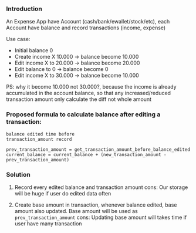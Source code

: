 ### Introduction
An Expense App have Account (cash/bank/ewallet/stock/etc), each Account have balance and record transactions (income, expense)

Use case:
- Initial balance 0
- Create income X 10.000 -> balance become 10.000
- Edit income X to 20.000 -> balance become 20.000
- Edit balance to 0 -> balance become 0
- Edit income X to 30.000 -> balance become 10.000 

PS: why it become 10.000 not 30.000?, because the income is already accumulated in the account balance, so that any increased/reduced transaction amount only calculate the diff not whole amount

### Proposed formula to calculate balance after editing a transaction:
```
balance edited time before
transaction_amount record

prev_transaction_amount = get_transaction_amount_before_balance_edited
current_balance = current_balance + (new_transaction_amount - prev_transaction_amount)
```

### Solution
1. Record every edited balance and transaction amount
   cons: Our storage will be huge if user do edited data often

2. Create base amount in transaction, whenever balance edited, base amount also updated. Base amount will be used as `prev_transaction_amount`
   cons: Updating base amount will takes time if user have many transaction
